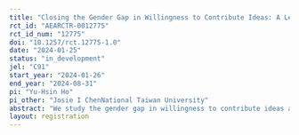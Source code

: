```yaml
---
title: "Closing the Gender Gap in Willingness to Contribute Ideas: A Lean-in Intervention"
rct_id: "AEARCTR-0012775"
rct_id_num: "12775"
doi: "10.1257/rct.12775-1.0"
date: "2024-01-25"
status: "in_development"
jel: "C91"
start_year: "2024-01-26"
end_year: "2024-08-31"
pi: "Yu-Hsin Ho"
pi_other: "Josie I ChenNational Taiwan University"
abstract: "We study the gender gap in willingness to contribute ideas and a potential fix to its corresponding welfare losses. Past studies have shown that people are less confident in topics that are stereotypically incompatible with their gender and hence report less willingness to contribute their answers in group decision-making tasks. This leads to a degraded group performance due to valuable ideas not being elicited. In a lab experiment, we introduce an intervention that prioritizes the answer given by a specific gender while allowing agents to actively opt out of such prioritization. We hypothesize that this soft lean-in intervention encourages high-ability men and women to contribute more in stereotypically incompatible domains and improves group performance."
layout: registration
---
```


